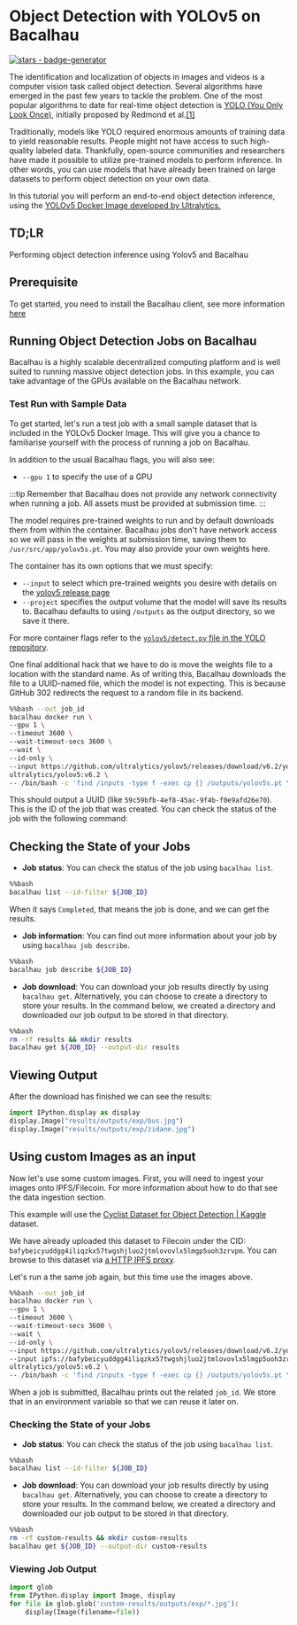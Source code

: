 # Object Detection with YOLOv5 on Bacalhau

[![stars - badge-generator](https://img.shields.io/github/stars/bacalhau-project/bacalhau?style=social)](https://github.com/bacalhau-project/bacalhau)

The identification and localization of objects in images and videos is a computer vision task called object detection. Several algorithms have emerged in the past few years to tackle the problem. One of the most popular algorithms to date for real-time object detection is [YOLO (You Only Look Once)](https://towardsdatascience.com/yolo-you-only-look-once-real-time-object-detection-explained-492dc9230006), initially proposed by Redmond et al.[\[1\]](https://arxiv.org/abs/1506.02640)

Traditionally, models like YOLO required enormous amounts of training data to yield reasonable results. People might not have access to such high-quality labeled data. Thankfully, open-source communities and researchers have made it possible to utilize pre-trained models to perform inference. In other words, you can use models that have already been trained on large datasets to perform object detection on your own data.

In this tutorial you will perform an end-to-end object detection inference, using the [YOLOv5 Docker Image developed by Ultralytics.](https://github.com/ultralytics/yolov5/wiki/Docker-Quickstart)

## TD;LR

Performing object detection inference using Yolov5 and Bacalhau

## Prerequisite

To get started, you need to install the Bacalhau client, see more information [here](https://docs.bacalhau.org/getting-started/installation)

## Running Object Detection Jobs on Bacalhau

Bacalhau is a highly scalable decentralized computing platform and is well suited to running massive object detection jobs. In this example, you can take advantage of the GPUs available on the Bacalhau network.

### Test Run with Sample Data

To get started, let's run a test job with a small sample dataset that is included in the YOLOv5 Docker Image. This will give you a chance to familiarise yourself with the process of running a job on Bacalhau.

In addition to the usual Bacalhau flags, you will also see:

* `--gpu 1` to specify the use of a GPU

:::tip Remember that Bacalhau does not provide any network connectivity when running a job. All assets must be provided at submission time. :::

The model requires pre-trained weights to run and by default downloads them from within the container. Bacalhau jobs don't have network access so we will pass in the weights at submission time, saving them to `/usr/src/app/yolov5s.pt`. You may also provide your own weights here.

The container has its own options that we must specify:

* `--input` to select which pre-trained weights you desire with details on the [yolov5 release page](https://github.com/ultralytics/yolov5/releases)
* `--project` specifies the output volume that the model will save its results to. Bacalhau defaults to using `/outputs` as the output directory, so we save it there.

For more container flags refer to the [`yolov5/detect.py` file in the YOLO repository](https://github.com/ultralytics/yolov5/blob/master/detect.py#L3-#L25).

One final additional hack that we have to do is move the weights file to a location with the standard name. As of writing this, Bacalhau downloads the file to a UUID-named file, which the model is not expecting. This is because GitHub 302 redirects the request to a random file in its backend.

```bash
%%bash --out job_id
bacalhau docker run \
--gpu 1 \
--timeout 3600 \
--wait-timeout-secs 3600 \
--wait \
--id-only \
--input https://github.com/ultralytics/yolov5/releases/download/v6.2/yolov5s.pt \
ultralytics/yolov5:v6.2 \
-- /bin/bash -c 'find /inputs -type f -exec cp {} /outputs/yolov5s.pt \; ; python detect.py --weights /outputs/yolov5s.pt --source $(pwd)/data/images --project /outputs'
```

This should output a UUID (like `59c59bfb-4ef8-45ac-9f4b-f0e9afd26e70`). This is the ID of the job that was created. You can check the status of the job with the following command:

## Checking the State of your Jobs

* **Job status**: You can check the status of the job using `bacalhau list`.

```bash
%%bash
bacalhau list --id-filter ${JOB_ID}
```

When it says `Completed`, that means the job is done, and we can get the results.

* **Job information**: You can find out more information about your job by using `bacalhau job describe`.

```bash
%%bash
bacalhau job describe ${JOB_ID}
```

* **Job download**: You can download your job results directly by using `bacalhau get`. Alternatively, you can choose to create a directory to store your results. In the command below, we created a directory and downloaded our job output to be stored in that directory.

```bash
%%bash
rm -rf results && mkdir results
bacalhau get ${JOB_ID} --output-dir results
```

## Viewing Output

After the download has finished we can see the results:

```python
import IPython.display as display
display.Image("results/outputs/exp/bus.jpg")
display.Image("results/outputs/exp/zidane.jpg")
```

## Using custom Images as an input

Now let's use some custom images. First, you will need to ingest your images onto IPFS/Filecoin. For more information about how to do that see the data ingestion section.

This example will use the [Cyclist Dataset for Object Detection | Kaggle](https://www.kaggle.com/datasets/f445f341fc5e3ab58757efa983a38d6dc709de82abd1444c8817785ecd42a1ac) dataset.

We have already uploaded this dataset to Filecoin under the CID: `bafybeicyuddgg4iliqzkx57twgshjluo2jtmlovovlx5lmgp5uoh3zrvpm`. You can browse to this dataset via [a HTTP IPFS proxy](https://w3s.link/ipfs/bafybeicyuddgg4iliqzkx57twgshjluo2jtmlovovlx5lmgp5uoh3zrvpm).

Let's run a the same job again, but this time use the images above.

```bash
%%bash --out job_id
bacalhau docker run \
--gpu 1 \
--timeout 3600 \
--wait-timeout-secs 3600 \
--wait \
--id-only \
--input https://github.com/ultralytics/yolov5/releases/download/v6.2/yolov5s.pt \
--input ipfs://bafybeicyuddgg4iliqzkx57twgshjluo2jtmlovovlx5lmgp5uoh3zrvpm:/datasets \
ultralytics/yolov5:v6.2 \
-- /bin/bash -c 'find /inputs -type f -exec cp {} /outputs/yolov5s.pt \; ; python detect.py --weights /outputs/yolov5s.pt --source /datasets --project /outputs'
```

When a job is submitted, Bacalhau prints out the related `job_id`. We store that in an environment variable so that we can reuse it later on.

### Checking the State of your Jobs

* **Job status**: You can check the status of the job using `bacalhau list`.

```bash
%%bash
bacalhau list --id-filter ${JOB_ID}
```

* **Job download**: You can download your job results directly by using `bacalhau get`. Alternatively, you can choose to create a directory to store your results. In the command below, we created a directory and downloaded our job output to be stored in that directory.

```bash
%%bash
rm -rf custom-results && mkdir custom-results
bacalhau get ${JOB_ID} --output-dir custom-results
```

### Viewing Job Output

```python
import glob
from IPython.display import Image, display
for file in glob.glob('custom-results/outputs/exp/*.jpg'):
    display(Image(filename=file))
```
